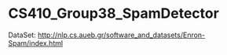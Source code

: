 # CS410_Group38_SpamDetector


DataSet:  http://nlp.cs.aueb.gr/software_and_datasets/Enron-Spam/index.html

